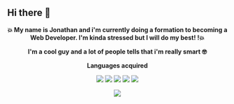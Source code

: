 ## Hi there 👋

<p align="center"><strong>
 💥 My name is Jonathan and i'm currently doing a formation to becoming a Web Developer. I'm kinda stressed but I will do my best! !💥</strong>
</p>
 
<p align="center"><strong>
 I'm a cool guy and a lot of people tells that i'm really smart 🤓</strong>
</p>

<p align="center"><strong>Languages acquired</strong></p>

<p align="center">
<img src="https://github.com/user-attachments/assets/9085f218-c7e4-4d5f-bcce-e895475e6a01"> <img src="https://github.com/user-attachments/assets/b002dc55-d0d6-4244-8cbe-43b6f0f27a8a"> <img src="https://github.com/user-attachments/assets/a3f9d8e4-55e4-44fa-9016-97829d5ddb25"> <img src="https://github.com/user-attachments/assets/39dfcb23-59c0-410e-87f3-17fa4341e107"> <img src="https://github.com/user-attachments/assets/4e76128c-1706-4017-a08a-980205f878d0">
</p>

<p align="center">
<img src="https://media3.giphy.com/media/v1.Y2lkPTc5MGI3NjExdmQ0a2wzNHgxdGJmdWRvdDJzMnRhYjZheGxtcGltNjM1bjlpajB1aCZlcD12MV9pbnRlcm5hbF9naWZfYnlfaWQmY3Q9Zw/ErZ8hv5eO92JW/giphy.gif">
</p>









<!--
**Laiokan/Laiokan** is a ✨ _special_ ✨ repository because its `README.md` (this file) appears on your GitHub profile.

Here are some ideas to get you started:

- 🔭 I’m currently working on ...
- 🌱 I’m currently learning ...
- 👯 I’m looking to collaborate on ...
- 🤔 I’m looking for help with ...
- 💬 Ask me about ...
- 📫 How to reach me: ...
- 😄 Pronouns: ...
- ⚡ Fun fact: ...
-->
